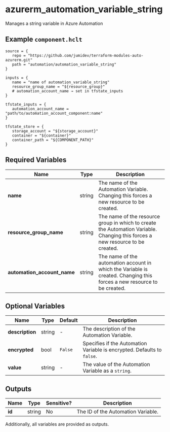 # azurerm_automation_variable_string

Manages a string variable in Azure Automation

## Example `component.hclt`

```hcl
source = {
   repo = "https://github.com/jumidev/terraform-modules-auto-azurerm.git" 
   path = "automation/automation_variable_string" 
}

inputs = {
   name = "name of automation_variable_string" 
   resource_group_name = "${resource_group}" 
   # automation_account_name → set in tfstate_inputs
}

tfstate_inputs = {
   automation_account_name = "path/to/automation_account_component:name" 
}

tfstate_store = {
   storage_account = "${storage_account}" 
   container = "${container}" 
   container_path = "${COMPONENT_PATH}" 
}

```

## Required Variables

| Name | Type |  Description |
| ---- | --------- |  ----------- |
| **name** | string |  The name of the Automation Variable. Changing this forces a new resource to be created. | 
| **resource_group_name** | string |  The name of the resource group in which to create the Automation Variable. Changing this forces a new resource to be created. | 
| **automation_account_name** | string |  The name of the automation account in which the Variable is created. Changing this forces a new resource to be created. | 

## Optional Variables

| Name | Type |  Default  |  Description |
| ---- | --------- |  ----------- | ----------- |
| **description** | string |  -  |  The description of the Automation Variable. | 
| **encrypted** | bool |  `False`  |  Specifies if the Automation Variable is encrypted. Defaults to `false`. | 
| **value** | string |  -  |  The value of the Automation Variable as a `string`. | 



## Outputs

| Name | Type | Sensitive? | Description |
| ---- | ---- | --------- | --------- |
| **id** | string | No  | The ID of the Automation Variable. | 

Additionally, all variables are provided as outputs.
